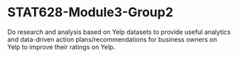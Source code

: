 # STAT628-Module3-Group2
Do research and analysis based on Yelp datasets to provide useful analytics and data-driven action plans/recommendations for business owners on Yelp to improve their ratings on Yelp.
